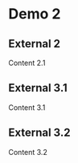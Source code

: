 # Demo 2



## External 2

Content 2.1



## External 3.1

Content 3.1


## External 3.2

Content 3.2